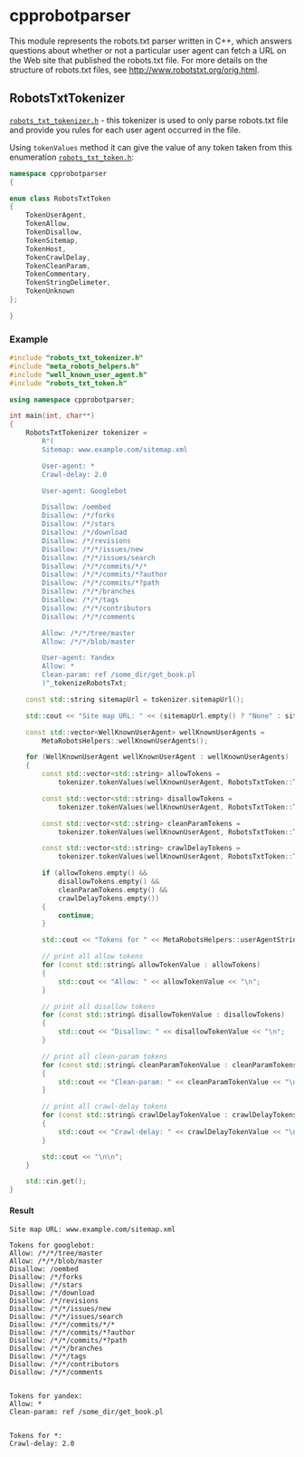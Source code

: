 # cpprobotparser
This module represents the robots.txt parser written in C++, which answers questions about whether or not a particular user agent can fetch a URL on the Web site that published the robots.txt file. For more details on the structure of robots.txt files, see http://www.robotstxt.org/orig.html.

## RobotsTxtTokenizer

[`robots_txt_tokenizer.h`](https://github.com/andrascii/cpprobotparser/blob/master/include/robots_txt_tokenizer.h) - this tokenizer is used to only parse robots.txt file and provide you rules for each user agent occurred in the file.

Using `tokenValues` method it can give the value of any token taken from this enumeration [`robots_txt_token.h`](https://github.com/andrascii/cpprobotparser/blob/master/include/robots_txt_token.h):

```cpp
namespace cpprobotparser
{

enum class RobotsTxtToken
{
    TokenUserAgent,
    TokenAllow,
    TokenDisallow,
    TokenSitemap,
    TokenHost,
    TokenCrawlDelay,
    TokenCleanParam,
    TokenCommentary,
    TokenStringDelimeter,
    TokenUnknown
};

}
```

### Example

```cpp
#include "robots_txt_tokenizer.h"
#include "meta_robots_helpers.h"
#include "well_known_user_agent.h"
#include "robots_txt_token.h"

using namespace cpprobotparser;

int main(int, char**)
{
    RobotsTxtTokenizer tokenizer =
        R"(
        Sitemap: www.example.com/sitemap.xml

        User-agent: *
        Crawl-delay: 2.0

        User-agent: Googlebot

        Disallow: /oembed
        Disallow: /*/forks
        Disallow: /*/stars
        Disallow: /*/download
        Disallow: /*/revisions
        Disallow: /*/*/issues/new
        Disallow: /*/*/issues/search
        Disallow: /*/*/commits/*/*
        Disallow: /*/*/commits/*?author
        Disallow: /*/*/commits/*?path
        Disallow: /*/*/branches
        Disallow: /*/*/tags
        Disallow: /*/*/contributors
        Disallow: /*/*/comments

        Allow: /*/*/tree/master
        Allow: /*/*/blob/master

        User-agent: Yandex
        Allow: *
        Clean-param: ref /some_dir/get_book.pl
        )"_tokenizeRobotsTxt;

    const std::string sitemapUrl = tokenizer.sitemapUrl();

    std::cout << "Site map URL: " << (sitemapUrl.empty() ? "None" : sitemapUrl) << "\n\n";

    const std::vector<WellKnownUserAgent> wellKnownUserAgents =
        MetaRobotsHelpers::wellKnownUserAgents();

    for (WellKnownUserAgent wellKnownUserAgent : wellKnownUserAgents)
    {
        const std::vector<std::string> allowTokens =
            tokenizer.tokenValues(wellKnownUserAgent, RobotsTxtToken::TokenAllow);

        const std::vector<std::string> disallowTokens =
            tokenizer.tokenValues(wellKnownUserAgent, RobotsTxtToken::TokenDisallow);

        const std::vector<std::string> cleanParamTokens =
            tokenizer.tokenValues(wellKnownUserAgent, RobotsTxtToken::TokenCleanParam);

        const std::vector<std::string> crawlDelayTokens =
            tokenizer.tokenValues(wellKnownUserAgent, RobotsTxtToken::TokenCrawlDelay);

        if (allowTokens.empty() &&
            disallowTokens.empty() &&
            cleanParamTokens.empty() &&
            crawlDelayTokens.empty())
        {
            continue;
        }

        std::cout << "Tokens for " << MetaRobotsHelpers::userAgentString(wellKnownUserAgent) << ": \n";

        // print all allow tokens
        for (const std::string& allowTokenValue : allowTokens)
        {
            std::cout << "Allow: " << allowTokenValue << "\n";
        }

        // print all disallow tokens
        for (const std::string& disallowTokenValue : disallowTokens)
        {
            std::cout << "Disallow: " << disallowTokenValue << "\n";
        }

        // print all clean-param tokens
        for (const std::string& cleanParamTokenValue : cleanParamTokens)
        {
            std::cout << "Clean-param: " << cleanParamTokenValue << "\n";
        }

        // print all crawl-delay tokens
        for (const std::string& crawlDelayTokenValue : crawlDelayTokens)
        {
            std::cout << "Crawl-delay: " << crawlDelayTokenValue << "\n";
        }

        std::cout << "\n\n";
    }

    std::cin.get();
}
```

#### Result
```
Site map URL: www.example.com/sitemap.xml

Tokens for googlebot:
Allow: /*/*/tree/master
Allow: /*/*/blob/master
Disallow: /oembed
Disallow: /*/forks
Disallow: /*/stars
Disallow: /*/download
Disallow: /*/revisions
Disallow: /*/*/issues/new
Disallow: /*/*/issues/search
Disallow: /*/*/commits/*/*
Disallow: /*/*/commits/*?author
Disallow: /*/*/commits/*?path
Disallow: /*/*/branches
Disallow: /*/*/tags
Disallow: /*/*/contributors
Disallow: /*/*/comments


Tokens for yandex:
Allow: *
Clean-param: ref /some_dir/get_book.pl


Tokens for *:
Crawl-delay: 2.0
```
